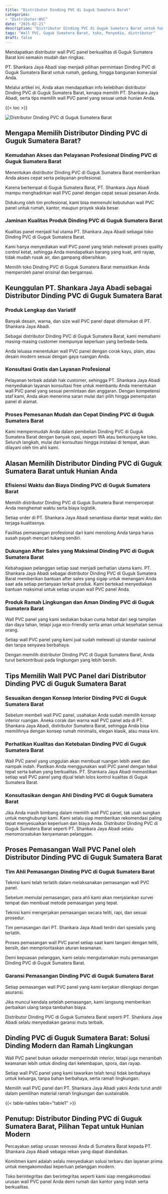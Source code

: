 ```yaml
---
title: "Distributor Dinding PVC di Guguk Sumatera Barat"
categories: 
- "Distributor-WVC"
date: "2025-02-21"
description: "Distributor Dinding PVC di Guguk Sumatera Barat untuk hunian, perkantoran, dan ritel. Material terbaik, beragam motif, warna menarik, dengan servis penempatan oleh tim profesional dan kepastian resmi!|Servis distribusi Dinding PVC di Guguk Sumatera Barat bagi kebutuhan rumah, kantor, atau gerai, dengan panel berkualitas dan instalasi oleh tenaga ahli profesional serta jaminan resmi.|Solusi Dinding PVC di Guguk Sumatera Barat yang andal bagi tempat tinggal, kantor, dan gerai, dengan panel unggulan dan pemasangan ditangani oleh tim ahli dan kepastian resmi.|Distribusi Dinding PVC di Guguk Sumatera Barat bagi rumah, perkantoran, dan ritel, beserta panel berkualitas dan penempatan dikerjakan oleh tenaga ahli berpengalaman, disertai beserta jaminan resmi.}"
tags: "Wall PVC, Guguk Sumatera Barat, toko, Penyedia, distributor"
draft: false
---
```


Mendapatkan distributor wall PVC panel berkualitas di Guguk Sumatera Barat kini semakin mudah dan ringkas.

PT. Shankara Jaya Abadi siap menjadi pilihan permintaan Dinding PVC di Guguk Sumatera Barat untuk rumah, gedung, hingga bangunan komersial Anda.

Melalui artikel ini, Anda akan mendapatkan info kelebihan distributor Dinding PVC di Guguk Sumatera Barat, kenapa memilih PT. Shankara Jaya Abadi, serta tips memilih wall PVC panel yang sesuai untuk hunian Anda.

{{< toc >}}

![Distributor Dinding PVC di Guguk Sumatera Barat](/images/Distributor-WVC/Distributor-Dinding-PVC-di-Guguk-Sumatera-Barat.png)


## Mengapa Memilih Distributor Dinding PVC di Guguk Sumatera Barat?

### Kemudahan Akses dan Pelayanan Profesional Dinding PVC di Guguk Sumatera Barat

Menentukan distributor Dinding PVC di Guguk Sumatera Barat memberikan Anda akses cepat serta pelayanan profesional.

Karena bertempat di Guguk Sumatera Barat, PT. Shankara Jaya Abadi mampu menghadirkan wall PVC panel dengan cepat sesuai pesanan Anda.

Didukung oleh tim profesional, kami bisa memenuhi kebutuhan wall PVC panel untuk rumah, kantor, maupun proyek skala besar.

### Jaminan Kualitas Produk Dinding PVC di Guguk Sumatera Barat

Kualitas panel menjadi hal utama PT. Shankara Jaya Abadi sebagai toko Dinding PVC di Guguk Sumatera Barat.

Kami hanya menyediakan wall PVC panel yang telah melewati proses quality control ketat, sehingga Anda mendapatkan barang yang kuat, anti rayap, tidak mudah rusak air, dan gampang dibersihkan.

Memilih toko Dinding PVC di Guguk Sumatera Barat memastikan Anda memperoleh panel orisinal dan bergarnasi.

## Keunggulan PT. Shankara Jaya Abadi sebagai Distributor Dinding PVC di Guguk Sumatera Barat

### Produk Lengkap dan Variatif

Banyak desain, warna, dan size wall PVC panel dapat ditemukan di PT. Shankara Jaya Abadi.

Sebagai distributor Dinding PVC di Guguk Sumatera Barat, kami memahami masing-masing customer mempunyai keperluan yang berbeda-beda.

Anda leluasa menentukan wall PVC panel dengan corak kayu, plain, atau desain modern sesuai dengan gaya ruangan Anda.

### Konsultasi Gratis dan Layanan Profesional

Pelayanan terbaik adalah hak customer, sehingga PT. Shankara Jaya Abadi menyediakan layanan konsultasi free untuk membantu Anda menentukan wall PVC panel yang sesuai permintaan dan anggaran. Dengan kompetensi staf kami, Anda akan menerima saran mulai dari pilih hingga penempatan panel di alamat.

### Proses Pemesanan Mudah dan Cepat Dinding PVC di Guguk Sumatera Barat

Kami mempermudah Anda dalam pembelian Dinding PVC di Guguk Sumatera Barat dengan banyak opsi, seperti WA atau berkunjung ke toko. Seluruh langkah, mulai dari konsultasi hingga instalasi di tempat, akan dilayani oleh tim ahli kami.

## Alasan Memilih Distributor Dinding PVC di Guguk Sumatera Barat untuk Hunian Anda

### Efisiensi Waktu dan Biaya Dinding PVC di Guguk Sumatera Barat

Memilih distributor Dinding PVC di Guguk Sumatera Barat mempercepat Anda menghemat waktu serta biaya logistik.

Setiap order di PT. Shankara Jaya Abadi senantiasa diantar tepat waktu dan terjaga kualitasnya.

Fasilitas pemasangan profesional dari kami menolong Anda tanpa harus susah payah mencari tukang sendiri.

### Dukungan After Sales yang Maksimal Dinding PVC di Guguk Sumatera Barat

Kebahagiaan pelanggan setiap saat menjadi perhatian utama kami. PT. Shankara Jaya Abadi sebagai distributor Dinding PVC di Guguk Sumatera Barat memberikan bantuan after sales yang sigap untuk menangani Anda saat ada setiap pertanyaan terkait produk. Kami bertekad menyediakan bantuan maksimal untuk setiap urusan wall PVC panel Anda.

### Produk Ramah Lingkungan dan Aman Dinding PVC di Guguk Sumatera Barat

Wall PVC panel yang kami sediakan bukan cuma hebat dari segi tampilan dan daya tahan, tetapi juga eco-friendly serta aman untuk kesehatan semua orang.

Setiap wall PVC panel yang kami jual sudah melewati uji standar nasional dan tanpa senyawa berbahaya.

Dengan memilih distributor Dinding PVC di Guguk Sumatera Barat, Anda turut berkontribusi pada lingkungan yang lebih bersih.

## Tips Memilih Wall PVC Panel dari Distributor Dinding PVC di Guguk Sumatera Barat

### Sesuaikan dengan Konsep Interior Dinding PVC di Guguk Sumatera Barat

Sebelum membeli wall PVC panel, usahakan Anda sudah memilih konsep interior ruangan. Aneka corak dan warna wall PVC panel ada di PT. Shankara Jaya Abadi, distributor Sumatera Barat, sehingga Anda bisa memilihnya dengan konsep rumah minimalis, elegan klasik, atau masa kini.

### Perhatikan Kualitas dan Ketebalan Dinding PVC di Guguk Sumatera Barat

Wall PVC panel yang unggulan akan membuat ruangan lebih awet dan nampak indah. Pastikan Anda menggunakan wall PVC panel dengan tebal tepat serta bahan yang berkualitas. PT. Shankara Jaya Abadi memastikan setiap wall PVC panel yang dijual telah lolos kontrol kualitas di Guguk Sumatera Barat.

### Konsultasikan dengan Ahli Dinding PVC di Guguk Sumatera Barat

Jika Anda masih bimbang dalam memilih wall PVC panel, tak usah sungkan untuk menghubungi kami. Kami selalu siap memberikan rekomendasi paling tepat menyesuaikan keperluan dan biaya Anda. Distributor Dinding PVC di Guguk Sumatera Barat seperti PT. Shankara Jaya Abadi selalu menomorsatukan kenyamanan pelanggan.

## Proses Pemasangan Wall PVC Panel oleh Distributor Dinding PVC di Guguk Sumatera Barat

### Tim Ahli Pemasangan Dinding PVC di Guguk Sumatera Barat

Teknisi kami telah terlatih dalam melaksanakan pemasangan wall PVC panel.

Sebelum memulai pemasangan, para ahli kami akan menjalankan survei tempat dan membuat metode pemasangan yang tepat.

Teknisi kami mengerjakan pemasangan secara teliti, rapi, dan sesuai prosedur.

Tim pemasangan dari PT. Shankara Jaya Abadi terdiri dari spesialis yang terlatih.

Proses pemasangan wall PVC panel setiap saat kami tangani dengan teliti, bersih, dan memprioritaskan aturan keamanan.

Demi kepuasan pelanggan, kami selalu mengutamakan mutu pemasangan Dinding PVC di Guguk Sumatera Barat.

### Garansi Pemasangan Dinding PVC di Guguk Sumatera Barat

Setiap pemasangan wall PVC panel yang kami kerjakan dilengkapi dengan asuransi.

Jika muncul kendala setelah pemasangan, kami langsung memberikan perbaikan ulang tanpa tambahan biaya.

Distributor Dinding PVC di Guguk Sumatera Barat seperti PT. Shankara Jaya Abadi selalu menyediakan garansi mutu terbaik.

## Dinding PVC di Guguk Sumatera Barat: Solusi Dinding Modern dan Ramah Lingkungan

Wall PVC panel bukan sekadar memperindah interior, tetapi juga menambah keamanan lebih untuk dinding dari kelembapan, spora, dan rayap.

Setiap wall PVC panel yang kami tawarkan telah teruji tidak berbahaya untuk keluarga, tanpa bahan berbahaya, serta ramah lingkungan.

Memilih wall PVC panel dari PT. Shankara Jaya Abadi yakni Anda turut andil dalam pemilihan material ramah lingkungan dan sustainable.

{{< table-tables table="table1" >}}

## Penutup: Distributor Dinding PVC di Guguk Sumatera Barat, Pilihan Tepat untuk Hunian Modern

Percayakan setiap urusan renovasi Anda di Sumatera Barat kepada PT. Shankara Jaya Abadi sebagai rekan yang dapat diandalkan.

Komitmen kami adalah selalu menyediakan solusi terbaru dan layanan prima untuk mengakomodasi keperluan pelanggan modern.

Toko berintegritas dan berintegritas seperti kami siap mengakomodasi urusan wall PVC panel Anda demi rumah dan kantor yang indah serta berkualitas.